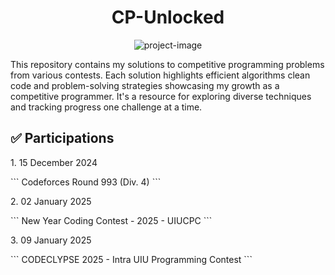 <h1 align="center" id="title">CP-Unlocked</h1>

<p align="center"><img src="https://socialify.git.ci/najibnahindev/CP-Unlocked/image?font=Raleway&amp;language=1&amp;logo=https%3A%2F%2Fmiro.medium.com%2Fv2%2Fresize%3Afit%3A800%2F0*EPF5NnkOgr2jcsJT.png&amp;name=1&amp;owner=1&amp;stargazers=1&amp;theme=Light" alt="project-image"></p>

<p id="description">This repository contains my solutions to competitive programming problems from various contests. Each solution highlights efficient algorithms clean code and problem-solving strategies showcasing my growth as a competitive programmer. It's a resource for exploring diverse techniques and tracking progress one challenge at a time.</p>


<h2>✅ Participations</h2>

<p>1. 15 December 2024</p>
```
Codeforces Round 993 (Div. 4)
```

<p>2. 02 January 2025</p>
```
New Year Coding Contest - 2025 - UIUCPC
```

<p>3. 09 January 2025</p>
```
CODECLYPSE 2025 - Intra UIU Programming Contest
```
